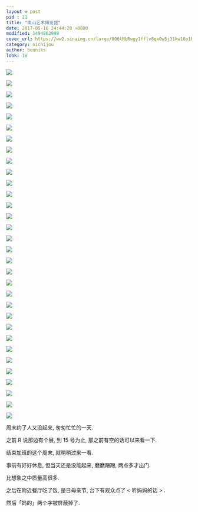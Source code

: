 ```yaml
---
layout : post
pid : 21
title: "南山艺术博览馆"
date: 2017-05-16 24:44:20 +0800
modified: 1494862999
cover_url: https://ww2.sinaimg.cn/large/006tNbRwgy1fflv8qx0w5j31kw16o1kz
category: nichijou
author: benniks
look: 18
---
```

![](https://ws4.sinaimg.cn/large/006tNc79gy1g2cmv40oa0j31400u07wh.jpg)

![](https://ws2.sinaimg.cn/large/006tNc79gy1g2cmv50uegj31400u07wh.jpg)

![](https://ws1.sinaimg.cn/large/006tNc79gy1g2cmv6oeoij31400u01kx.jpg)

![](https://ws2.sinaimg.cn/large/006tNc79gy1g2cmv85b0bj30u0140kjl.jpg)

![](https://ws1.sinaimg.cn/large/006tNc79gy1g2cmv9fxy0j31400u0nn3.jpg)

![](https://ws1.sinaimg.cn/large/006tNc79gy1g2cmvb8bzuj31400u07wh.jpg)

![](https://ws1.sinaimg.cn/large/006tNc79gy1g2cmve9vcuj31400u01kx.jpg)

![](https://ws1.sinaimg.cn/large/006tNc79gy1g2cmvijibgj30u0140hdu.jpg)

![](https://ws4.sinaimg.cn/large/006tNc79gy1g2cmvkxo2aj31400u0b29.jpg)

![](https://ws1.sinaimg.cn/large/006tNc79gy1g2cmvmm8syj31400u0b29.jpg)

![](https://ws1.sinaimg.cn/large/006tNc79gy1g2cmvpk5gwj31400u0e45.jpg)

![](https://ws2.sinaimg.cn/large/006tNc79gy1g2cmvt01xwj30u0140x6p.jpg)

![](https://ws4.sinaimg.cn/large/006tNc79gy1g2cmvugafoj30u0140x6p.jpg)

![](https://ws1.sinaimg.cn/large/006tNc79gy1g2cmvwbr1xj30u01401ky.jpg)

![](https://ws1.sinaimg.cn/large/006tNc79gy1g2cmvynts1j30u0140e81.jpg)

![](https://ws4.sinaimg.cn/large/006tNc79gy1g2cmw10zghj30u0140e81.jpg)

![](https://ws1.sinaimg.cn/large/006tNc79gy1g2cmw3iv89j30u01401ky.jpg)

![](https://ws1.sinaimg.cn/large/006tNc79gy1g2cmw4tyxdj31400u0e33.jpg)

![](https://ws3.sinaimg.cn/large/006tNc79gy1g2cmw68jlxj31400u0qud.jpg)

![](https://ws1.sinaimg.cn/large/006tNc79gy1g2cmw8ejzpj31400u0awd.jpg)

![](https://ws1.sinaimg.cn/large/006tNc79gy1g2cmwbuq51j30u01407wi.jpg)

![](https://ws3.sinaimg.cn/large/006tNc79gy1g2cmweygm8j31400u0e1y.jpg)

![](https://ws2.sinaimg.cn/large/006tNc79gy1g2cmwh2068j31400u0h2s.jpg)

![](https://ws3.sinaimg.cn/large/006tNc79gy1g2cmx2qy7kj31400u04qp.jpg)

![](https://ws3.sinaimg.cn/large/006tNc79gy1g2cmx8cvrjj31400u07wh.jpg)

![](https://ws4.sinaimg.cn/large/006tNc79gy1g2cmxa5mirj31400u0as9.jpg)

![](https://ws4.sinaimg.cn/large/006tNc79gy1g2cmxcdq5rj31400u0kbe.jpg)

![](https://ws4.sinaimg.cn/large/006tNc79gy1g2cmxeaz59j31400u0kho.jpg)

![](https://ws1.sinaimg.cn/large/006tNc79gy1g2cmxhjdf4j30u01404qq.jpg)

![](https://ws1.sinaimg.cn/large/006tNc79gy1g2cmxk09u0j31400u04qp.jpg)

![](https://ws4.sinaimg.cn/large/006tNc79gy1g2cmxle1u0j31400u04qp.jpg)

![](https://ws3.sinaimg.cn/large/006tNc79gy1g2cmxo5lq6j31400u0hdt.jpg)


周末约了人又没起来, 匆匆忙忙的一天.

之前 R 说那边有个展, 到 15 号为止, 那之前有空的话可以来看一下. 

结束加班的这个周末, 就稍稍过来一看. 

事前有好好休息, 但当天还是没能起来, 磨磨蹭蹭, 两点多才出门. 

比想象之中质量高很多. 

之后在附近餐厅吃了饭, 是日母亲节, 台下有观众点了 < 听妈妈的话 > . 

然后「妈的」两个字被屏蔽掉了. 






